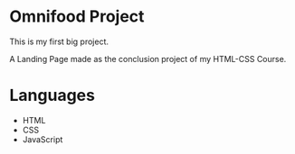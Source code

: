# Omnifood Project

This is my first big project.

A Landing Page made as the conclusion project of my HTML-CSS Course.

# Languages
- HTML
- CSS
- JavaScript